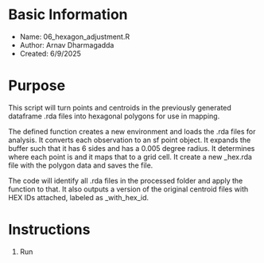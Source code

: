 # Basic Information

* Name: 06_hexagon_adjustment.R
* Author: Arnav Dharmagadda
* Created: 6/9/2025

# Purpose

This script will turn points and centroids in the previously generated dataframe .rda files into hexagonal polygons for use in mapping. 

The defined function creates a new environment and loads the .rda files for analysis. It converts each observation to an sf point object. It expands the buffer such that it has 6 sides and has a 0.005 degree radius. It determines where each point is and it maps that to a grid cell. It create a new _hex.rda file with the polygon data and saves the file.

The code will identify all .rda files in the processed folder and apply the function to that. It also outputs a version of the original centroid files with HEX IDs attached, labeled as _with_hex_id.

# Instructions

1. Run
